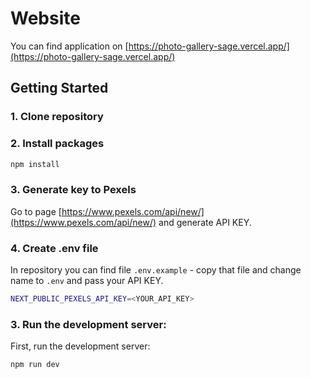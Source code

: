 # Website
You can find application on [https://photo-gallery-sage.vercel.app/](https://photo-gallery-sage.vercel.app/)

## Getting Started

### 1. Clone repository
### 2. Install packages
```bash
npm install
```

### 3. Generate key to Pexels
Go to page [https://www.pexels.com/api/new/](https://www.pexels.com/api/new/) and generate API KEY.

### 4. Create .env file
In repository you can find file `.env.example` - copy that file and change name to `.env` and pass your API KEY.
```bash
NEXT_PUBLIC_PEXELS_API_KEY=<YOUR_API_KEY>
```
### 3. Run the development server:
First, run the development server:

```bash
npm run dev
```
